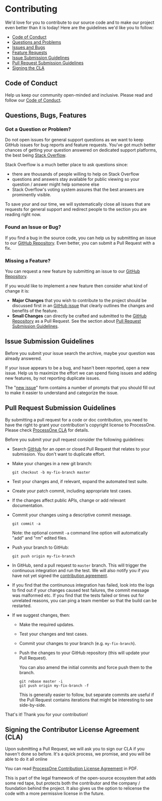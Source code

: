 # Contributing

We'd love for you to contribute to our source code and to make our project even better than it is
today! Here are the guidelines we'd like you to follow:

* [Code of Conduct](#coc)
* [Questions and Problems](#question)
* [Issues and Bugs](#issue)
* [Feature Requests](#feature)
* [Issue Submission Guidelines](#submit)
* [Pull Request Submission Guidelines](#submit-pr)
* [Signing the CLA](#cla)

## <a name="coc"></a> Code of Conduct

Help us keep our community open-minded and inclusive. Please read and follow our [Code of Conduct][coc].

## <a name="requests"></a> Questions, Bugs, Features

### <a name="question"></a> Got a Question or Problem?

Do not open issues for general support questions as we want to keep GitHub issues for bug reports
and feature requests. You've got much better chances of getting your question answered on dedicated
support platforms, the best being [Stack Overflow][stackoverflow].

Stack Overflow is a much better place to ask questions since:

- there are thousands of people willing to help on Stack Overflow
- questions and answers stay available for public viewing so your question / answer might help
  someone else
- Stack Overflow's voting system assures that the best answers are prominently visible.

To save your and our time, we will systematically close all issues that are requests for general
support and redirect people to the section you are reading right now.

### <a name="issue"></a> Found an Issue or Bug?

If you find a bug in the source code, you can help us by submitting an issue to our
[GitHub Repository][github]. Even better, you can submit a Pull Request with a fix.

### <a name="feature"></a> Missing a Feature?

You can request a new feature by submitting an issue to our [GitHub Repository][github-issues].

If you would like to implement a new feature then consider what kind of change it is:

* **Major Changes** that you wish to contribute to the project should be discussed first in an
  [GitHub issue][github-issues] that clearly outlines the changes and benefits of the feature.
* **Small Changes** can directly be crafted and submitted to the [GitHub Repository][github]
  as a Pull Request. See the section about [Pull Request Submission Guidelines](#submit-pr).

## <a name="submit"></a> Issue Submission Guidelines

Before you submit your issue search the archive, maybe your question was already answered.

If your issue appears to be a bug, and hasn't been reported, open a new issue. Help us to maximize
the effort we can spend fixing issues and adding new features, by not reporting duplicate issues.

The "[new issue][github-new-issue]" form contains a number of prompts that you should fill out to
make it easier to understand and categorize the issue.

## <a name="submit-pr"></a> Pull Request Submission Guidelines

By submitting a pull request for a code or doc contribution, you need to have the right
to grant your contribution's copyright license to ProcessOne. Please check [ProcessOne CLA][cla]
for details.

Before you submit your pull request consider the following guidelines:

* Search [GitHub][github-pr] for an open or closed Pull Request
  that relates to your submission. You don't want to duplicate effort.
* Make your changes in a new git branch:

    ```shell
    git checkout -b my-fix-branch master
    ```
* Test your changes and, if relevant, expand the automated test suite.
* Create your patch commit, including appropriate test cases.
* If the changes affect public APIs, change or add relevant documentation.
* Commit your changes using a descriptive commit message.

    ```shell
    git commit -a
    ```
  Note: the optional commit `-a` command line option will automatically "add" and "rm" edited files.

* Push your branch to GitHub:

    ```shell
    git push origin my-fix-branch
    ```

* In GitHub, send a pull request to `master` branch. This will trigger the continuous integration and run the test.
We will also notify you if you have not yet signed the [contribution agreement][cla].

* If you find that the continunous integration has failed, look into the logs to find out
if your changes caused test failures, the commit message was malformed etc. If you find that the
tests failed or times out for unrelated reasons, you can ping a team member so that the build can be
restarted.

* If we suggest changes, then:

  * Make the required updates.
  * Test your changes and test cases.
  * Commit your changes to your branch (e.g. `my-fix-branch`).
  * Push the changes to your GitHub repository (this will update your Pull Request).

    You can also amend the initial commits and force push them to the branch.

    ```shell
    git rebase master -i
    git push origin my-fix-branch -f
    ```

    This is generally easier to follow, but separate commits are useful if the Pull Request contains
    iterations that might be interesting to see side-by-side.

That's it! Thank you for your contribution!

## <a name="cla"></a> Signing the Contributor License Agreement (CLA)

Upon submitting a Pull Request, we will ask you to sign our CLA if you haven't done
so before. It's a quick process, we promise, and you will be able to do it all online

You can read [ProcessOne Contribution License Agreement][cla] in PDF.

This is part of the legal framework of the open-source ecosystem that adds some red tape,
but protects both the contributor and the company / foundation behind the project. It also
gives us the option to relicense the code with a more permissive license in the future.


[coc]: https://github.com/processone/ezlib/blob/master/CODE_OF_CONDUCT.md
[stackoverflow]: https://stackoverflow.com/
[github]: https://github.com/processone/ezlib
[github-issues]: https://github.com/processone/ezlib/issues
[github-new-issue]: https://github.com/processone/ezlib/issues/new
[github-pr]: https://github.com/processone/ezlib/pulls
[cla]: https://www.process-one.net/resources/ejabberd-cla.pdf
[license]: https://github.com/processone/ezlib/blob/master/LICENSE.txt
